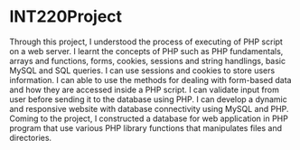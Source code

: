 # INT220Project
Through this project, I understood the process of executing of PHP script on a web server.
I learnt the concepts of PHP such as PHP fundamentals, arrays and functions, forms, cookies, sessions and string handlings, basic MySQL and SQL queries.
I can use sessions and cookies to store users information.
I can able to use the methods for dealing with form-based data and how they are accessed inside a PHP script.
I can validate input from user before sending it to the database using PHP.
I can develop a dynamic and responsive website with database connectivity using MySQL and PHP.
Coming to the project, I constructed a database for web application in PHP program that use various PHP library functions that manipulates files and directories.
